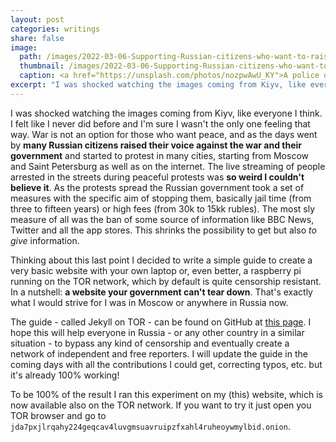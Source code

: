 ```yaml
---
layout: post
categories: writings
share: false
image:
  path: /images/2022-03-06-Supporting-Russian-citizens-who-want-to-raise-their-voice.jpg
  thumbnail: /images/2022-03-06-Supporting-Russian-citizens-who-want-to-raise-their-voice.jpg
  caption: <a href="https://unsplash.com/photos/nozpwAwU_KY">A police officer in uniform, taking pictures on his cell phone, a photo by Egor Myznik
excerpt: "I was shocked watching the images coming from Kiyv, like everyone I think. I felt like I never did before and I'm sure I wasn't the only one feeling that way. War is not an option for those who want peace, and as the days went by **many Russian citizens raised their voice against the war and their government** and started to protest in many cities, starting from Moscow and Saint Petersburg as well as on the internet."
---
```

I was shocked watching the images coming from Kiyv, like everyone I think. I felt like I never did before and I'm sure I wasn't the only one feeling that way. War is not an option for those who want peace, and as the days went by **many Russian citizens raised their voice against the war and their government** and started to protest in many cities, starting from Moscow and Saint Petersburg as well as on the internet.
The live streaming of people arrested in the streets during peaceful protests was **so weird I couldn't believe it**. As the protests spread the Russian government took a set of measures with the specific aim of stopping them, basically jail time (from three to fifteen years) or high fees (from 30k to 15kk rubles).
The most sly measure of all was the ban of some source of information like BBC News, Twitter and all the app stores. This shrinks the possibility to get but also _to give_ information.

Thinking about this last point I decided to write a simple guide to create a very basic website with your own laptop or, even better, a raspberry pi running on the TOR network, which by default is quite censorship resistant. In a nutshell: **a website your government can't tear down**. That's exactly what I would strive for I was in Moscow or anywhere in Russia now.

The guide - called Jekyll on TOR - can be found on GitHub at [this page](https://github.com/fabiolucidi/Jekyll-on-TOR).
I hope this will help everyone in Russia - or any other country in a similar situation - to bypass any kind of censorship and eventually create a network of independent and free reporters.
I will update the guide in the coming days with all the contributions I could get, correcting typos, etc. but it's already 100% working!

To be 100% of the result I ran this experiment on my (this) website, which is now available also on the TOR network. If you want to try it just open you TOR browser and go to `jda7pxjlrqahy224geqcav4luvgmsuavruipzfxahl4ruheoywmylbid.onion`.
